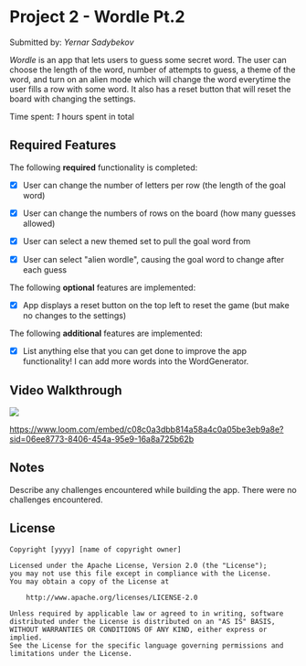 # Project 2 - Wordle Pt.2

Submitted by: *Yernar Sadybekov*

*Wordle* is an app that lets users to guess some secret word. The user can choose the length of the word, number of attempts to guess, a theme of the word, and turn on an alien mode which will change the word everytime the user fills a row with some word. It also has a reset button that will reset the board with changing the settings.

Time spent: *1* hours spent in total

## Required Features

The following **required** functionality is completed:

- [x] User can change the number of letters per row (the length of the goal word)
- [x] User can change the numbers of rows on the board (how many guesses allowed)
- [x] User can select a new themed set to pull the goal word from
- [x] User can select "alien wordle", causing the goal word to change after each guess


The following **optional** features are implemented:

- [x] App displays a reset button on the top left to reset the game (but make no changes to the settings)

The following **additional** features are implemented:

- [x] List anything else that you can get done to improve the app functionality!
      I can add more words into the WordGenerator.

## Video Walkthrough

![](https://github.com/SSYernar/Wordle-CodePath-IOS101-Project2/blob/main/Editing%20Wordle-CodePath-IOS101-Project2_README.md%20at%20main%20%C2%B7%20SSYernar_Wordle-CodePath-IOS101-Project2%20-%2029%20September%202023.gif)

https://www.loom.com/embed/c08c0a3dbb814a58a4c0a05be3eb9a8e?sid=06ee8773-8406-454a-95e9-16a8a725b62b


## Notes

Describe any challenges encountered while building the app.
There were no challenges encountered.

## License

    Copyright [yyyy] [name of copyright owner]

    Licensed under the Apache License, Version 2.0 (the "License");
    you may not use this file except in compliance with the License.
    You may obtain a copy of the License at

        http://www.apache.org/licenses/LICENSE-2.0

    Unless required by applicable law or agreed to in writing, software
    distributed under the License is distributed on an "AS IS" BASIS,
    WITHOUT WARRANTIES OR CONDITIONS OF ANY KIND, either express or implied.
    See the License for the specific language governing permissions and
    limitations under the License.

